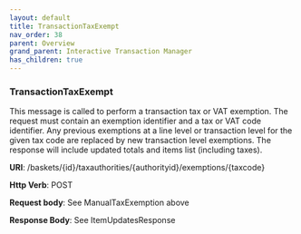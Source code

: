 ```yaml
---
layout: default
title: TransactionTaxExempt
nav_order: 38
parent: Overview
grand_parent: Interactive Transaction Manager
has_children: true
---
```

### TransactionTaxExempt 

This message is called to perform a transaction tax or VAT exemption.
The request must contain an exemption identifier and a tax or VAT code
identifier. Any previous exemptions at a line level or transaction level
for the given tax code are replaced by new transaction level exemptions.
The response will include updated totals and items list (including
taxes).

**URI**: /baskets/{id}/taxauthorities/{authorityid}/exemptions/{taxcode}

**Http Verb**: POST

**Request body**: See ManualTaxExemption above

**Response Body**: See ItemUpdatesResponse
